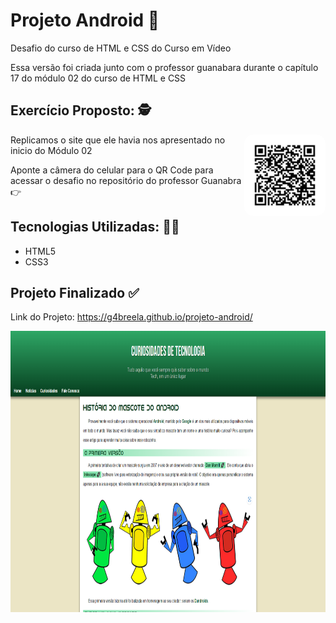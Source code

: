 <h1>Projeto Android 🤖</h1> 

<p>Desafio do curso de HTML e CSS do Curso em Vídeo</p>

<p>
    Essa versão foi criada junto com o professor guanabara durante o capítulo 17 do módulo 02 do curso de HTML e CSS
</p>

<h2> Exercício Proposto: 🕵️ </h2>

<img display="block" align="right" alt="qr code do projeto" height="130" style="border-radius:1em" src="imagens/frame.png">

<p>
    Replicamos o site que ele havia nos apresentado no inicio do Módulo 02
</p>

<p>
    Aponte a câmera do celular para o QR Code para acessar o desafio no repositório do professor Guanabra 👉
</p>

<h2> Tecnologias Utilizadas: 👩‍💻 </h2>
  <ul> 
    <li>HTML5</li>
    <li>CSS3</li>
  </ul>

  <h2> Projeto Finalizado ✅ </h2>
  
 <p>Link do Projeto: <a href="https://g4breela.github.io/projeto-android/" target="_blank">https://g4breela.github.io/projeto-android/</a></p>

<img alt="imagem do projeto finalizado" height="450" src="imagens/projeto-finalizado.png">